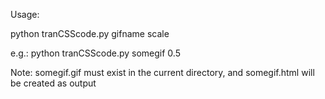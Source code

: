 Usage:

python tranCSScode.py gifname scale


e.g.:
python tranCSScode.py somegif 0.5

Note: somegif.gif must exist in the current directory, and somegif.html will be created as output

